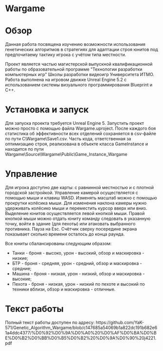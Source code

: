 # Wargame
 
<h1>Обзор</h1>

Данная работа посвящена изучению возможности использования генетических алгоритмов в стратегиях для адаптации строя юнитов под предпочитаему тактику игрока с учётом типа местности.

Проект является частью магистерской выпускной квалификационной работы по образовательной программе "Технологии разработки компьютерных игр" Школы разработки видеоигр Университета ИТМО. Работа выполнена на игровом движке Unreal Engine 5.2 с использованием системы визуального программирования Blueprint и C++. 

<h1>Установка и запуск</h1>
Для запуска проекта требуется Unreal Engine 5. Запустить проект можно просто с помощью файла Wargame.uproject. После каждого боя статистика об эффективности всех отделений сохраняется в csv-файле по пути C\Wargame\Save1.csv. Часть кода, ответственная за оптимизацию строя, реализована в объекте класса GameInstance и находится по пути Wargame\Source\Wargame\Public\Game_Instance_Wargame

<h1>Управление</h1>
Для игрока доступно две карты: с равнинной местностью и с плотной городской застройкой. Управление камерой осуществляется с помощью мыши и клавиш WASD. Изменять масштаб можно с помощью прокрутки колёсика мыши. Для изменения наклона камеры нужно удерживать колёсико мыши и переместить курсор вверх или вниз. Выделение юнитов осуществляется левой кнопкой мыши. Правой кнопкой мыши можно отдать юниту команду следовать в указанную точку, войти в здание (для пехоты) или атаковать выбранного противника. Пауза на Esc. Счётчик сверху посередине экрана показывает сколько времени осталось до конца раунда.

Все юниты сбалансированы следующим образом:
- Танки - броня - высоко, урон - высокий, обзор и маскировка - низкие;
- БТР - броня - средняя, урон - средний, обзор и маскировка - средние;
- Машина - броня - низкая, урон - низкий, обзор и маскировка - высокие;
- Пехота - броня - низкая, урон - низкий по пехоте и высокий по техники вблизи, обзор и маскировка - отличные.

<h1>Текст работы</h1>
Полный текст работы доступен по адресу: https://github.com/YaK-571/Genetic_Algorithm_Wargame/blob/c147685a54069b1a822dc191b682e61a4ddc4377/%D0%92%D0%9A%D0%A0%20%D0%AF%D0%BA%D0%BE%D0%B2%D0%BB%D0%B5%D0%B2%20%D0%9A%D0%90%20j4221.pdf